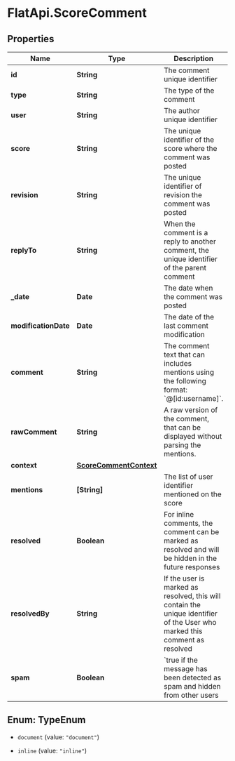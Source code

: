 # FlatApi.ScoreComment

## Properties
Name | Type | Description | Notes
------------ | ------------- | ------------- | -------------
**id** | **String** | The comment unique identifier | [optional] 
**type** | **String** | The type of the comment | [optional] 
**user** | **String** | The author unique identifier | [optional] 
**score** | **String** | The unique identifier of the score where the comment was posted | [optional] 
**revision** | **String** | The unique identifier of revision the comment was posted | [optional] 
**replyTo** | **String** | When the comment is a reply to another comment, the unique identifier of the parent comment  | [optional] 
**_date** | **Date** | The date when the comment was posted | [optional] 
**modificationDate** | **Date** | The date of the last comment modification | [optional] 
**comment** | **String** | The comment text that can includes mentions using the following format: &#x60;@[id:username]&#x60;.  | [optional] 
**rawComment** | **String** | A raw version of the comment, that can be displayed without parsing the mentions.  | [optional] 
**context** | [**ScoreCommentContext**](ScoreCommentContext.md) |  | [optional] 
**mentions** | **[String]** | The list of user identifier mentioned on the score | [optional] 
**resolved** | **Boolean** | For inline comments, the comment can be marked as resolved and will be hidden in the future responses  | [optional] 
**resolvedBy** | **String** | If the user is marked as resolved, this will contain the unique identifier of the User who marked this comment as resolved  | [optional] 
**spam** | **Boolean** | &#x60;true  if the message has been detected as spam and hidden from other users  | [optional] 


<a name="TypeEnum"></a>
## Enum: TypeEnum


* `document` (value: `"document"`)

* `inline` (value: `"inline"`)




